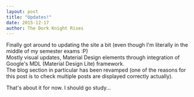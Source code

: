 ```yaml
---
layout: post
title: "Updates!"
date: 2015-12-17
author: The Dork Knight Rises
---
```


Finally got around to updating the site a bit (even though I'm literally in the middle of my semester exams :P)
<br>Mostly visual updates, Material Design elements through integration of Google's MDL (Material Design Lite) framework.
<br>The blog section in particular has been revamped (one of the reasons for this post is to check multiple posts are displayed correctly actually).

That's about it for now. I should go study...
